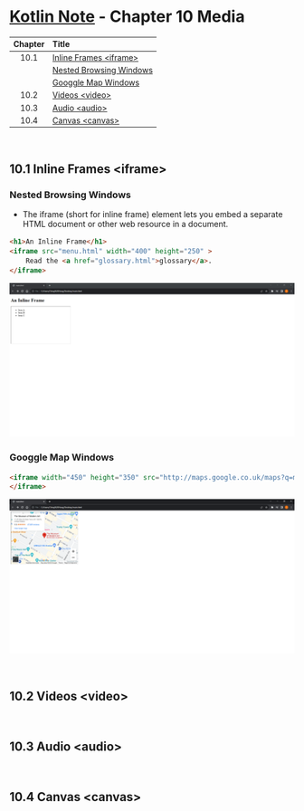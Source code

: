 # [Kotlin Note](../../README.md) - Chapter 10 Media
| Chapter | Title |
| :-: | :- |
| 10.1 | [Inline Frames \<iframe>](#101-inline-frames-iframe) |
|  | [Nested Browsing Windows](#nested-browsing-windows) |
|  | [Googgle Map Windows](#googgle-map-windows) |
| 10.2 | [Videos \<video>](#102-videos-video) |
| 10.3 | [Audio \<audio>](#103-audio-audio) |
| 10.4 | [Canvas \<canvas>](#104-canvas-canvas) |

<br>

## 10.1 Inline Frames \<iframe>
### Nested Browsing Windows
- The iframe (short for inline frame) element lets you embed a separate HTML document or other web resource in a document.
```html
<h1>An Inline Frame</h1>
<iframe src="menu.html" width="400" height="250" >
    Read the <a href="glossary.html">glossary</a>.
</iframe>
```
![](../../images/Part-I/image-10-1.PNG)

### Googgle Map Windows
```html
<iframe width="450" height="350" src="http://maps.google.co.uk/maps?q=moma+new+york&amp;output=embed">
</iframe>
```
![](../../images/Part-I/image-10-2.PNG)

<br>

## 10.2 Videos \<video>

<br>

## 10.3 Audio \<audio>

<br>

## 10.4 Canvas \<canvas>

<br>
